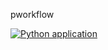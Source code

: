 
pworkflow

[![Python application](https://github.com/paulkavule/pworkflow/actions/workflows/python-app.yml/badge.svg)](https://github.com/paulkavule/pworkflow/actions/workflows/python-app.yml)

